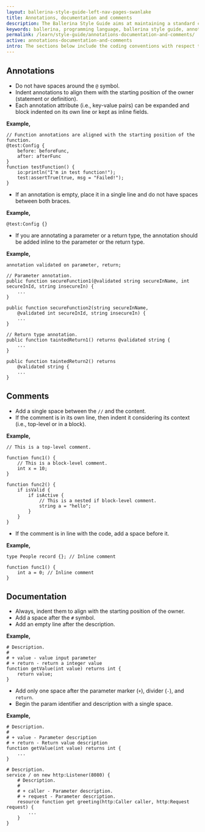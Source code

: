 ```yaml
---
layout: ballerina-style-guide-left-nav-pages-swanlake
title: Annotations, documentation and comments
description: The Ballerina Style Guide aims at maintaining a standard coding style among the Ballerina community. The Ballerina code formatting tools are based on this guide.
keywords: ballerina, programming language, ballerina style guide, annotations, comments
permalink: /learn/style-guide/annotations-documentation-and-comments/
active: annotations-documentation-and-comments
intro: The sections below include the coding conventions with respect to annotations, documentation, and comments.
---
```


## Annotations
* Do not have spaces around the `@` symbol.
* Indent annotations to align them with the starting position of the owner (statement or definition).
* Each annotation attribute (i.e., key-value pairs) can be expanded and block indented on its own line or kept as inline fields.

**Example,**

```ballerina
// Function annotations are aligned with the starting position of the function.
@test:Config {
    before: beforeFunc,
    after: afterFunc
}
function testFunction() {
    io:println("I'm in test function!");
    test:assertTrue(true, msg = "Failed!");
}
```

* If an annotation is empty, place it in a single line and 
  do not have spaces between both braces.
  
**Example,**

```ballerina
@test:Config {}
```

* If you are annotating a parameter or a return type, the annotation should be added inline to the parameter or the return type.
  
**Example,**
  
```ballerina
annotation validated on parameter, return;

// Parameter annotation.
public function secureFunction1(@validated string secureInName, int secureInId, string insecureIn) {
    ...
}

public function secureFunction2(string secureInName,
    @validated int secureInId, string insecureIn) {
    ...
}

// Return type annotation.
public function taintedReturn1() returns @validated string {
    ...
}

public function taintedReturn2() returns
    @validated string {
    ...
}
```

## Comments
  
* Add a single space between the `//` and the content.
* If the comment is in its own line, then indent it considering its context (i.e., top-level or in a block).
  
**Example,**

```ballerina
// This is a top-level comment.

function func1() {
    // This is a block-level comment. 
    int x = 10;
}

function func2() {
    if isValid {
        if isActive {
            // This is a nested if block-level comment.
            string a = "hello";
        }
    }
}
```

* If the comment is in line with the code, add a space before it.

**Example,**

```ballerina
type People record {}; // Inline comment

function func1() {
    int a = 0; // Inline comment
}
```


## Documentation
* Always, indent them to align with the starting position of the owner.
* Add a space after the `#` symbol.
* Add an empty line after the description.

**Example,**

```ballerina
# Description.
#
# + value - value input parameter 
# + return - return a integer value
function getValue(int value) returns int {
    return value;
}
```

* Add only one space after the parameter marker (`+`), divider (`-`), and `return`.
* Begin the param identifier and description with a single space.

**Example,**
  
```ballerina
# Description.
#
# + value - Parameter description
# + return - Return value description
function getValue(int value) returns int {
    ...
}

# Description.
service / on new http:Listener(8080) {
    # Description.
    #
    # + caller - Parameter description.
    # + request - Parameter description.
    resource function get greeting(http:Caller caller, http:Request request) {
        ...
    }
}
```

<div class="cGitButtonContainer"><p data-button="iGitStarText">"Star"</p><p data-button="iGitWatchText">"Watch"</p></div>


<style> #tree-expand-all , #tree-collapse-all, .cTocElements {display:none;} .cGitButtonContainer {padding-left: 40px;display: none;} </style>
